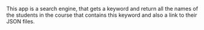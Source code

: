 This app is a search engine, that gets a keyword and return all the names of the students in the course that contains this keyword and also a link to their JSON files.
